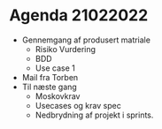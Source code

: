 # Agenda 21022022
- Gennemgang af produsert matriale 
  - Risiko Vurdering 
  - BDD
  - Use case 1 
- Mail fra Torben
- Til næste gang
  - Moskovkrav
  - Usecases og krav spec
  - Nedbrydning af projekt i sprints.